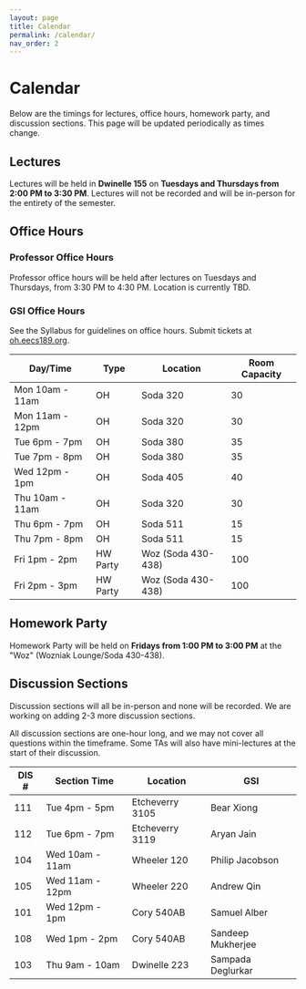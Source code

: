 ```yaml
---
layout: page
title: Calendar
permalink: /calendar/
nav_order: 2
---
```


# Calendar
Below are the timings for lectures, office hours, homework party, and discussion sections. This page will be updated periodically as times change.

## Lectures
Lectures will be held in **Dwinelle 155** on **Tuesdays and Thursdays from 2:00 PM to 3:30 PM**. Lectures will not be recorded and will be in-person for the entirety of the semester.

## Office Hours

### Professor Office Hours
Professor office hours will be held after lectures on Tuesdays and Thursdays, from 3:30 PM to 4:30 PM. Location is currently TBD.

### GSI Office Hours

See the Syllabus for guidelines on office hours. Submit tickets at [oh.eecs189.org](https://oh.eecs189.org).

| Day/Time             |    Type      |   Location            |   Room Capacity |
|----|----|----|----|
| Mon 10am - 11am   |    OH        |   Soda 320            |   30 |
| Mon 11am - 12pm   |    OH        |   Soda 320            |   30 |
| Tue 6pm - 7pm    |    OH        |   Soda 380            |   35 |
| Tue 7pm - 8pm    |    OH        |   Soda 380            |   35 |
| Wed 12pm - 1pm |    OH        |   Soda 405            |   40 |
| Thu 10am - 11am |    OH        |   Soda 320            |   30 |
| Thu 6pm - 7pm   |    OH        |   Soda 511            |   15 |
| Thu 7pm - 8pm   |    OH        |   Soda 511            |   15 |
| Fri 1pm - 2pm     |    HW Party  |   Woz (Soda 430-438)  |   100 |
| Fri 2pm - 3pm     |    HW Party  |   Woz (Soda 430-438)  |   100 |

## Homework Party
Homework Party will be held on **Fridays from 1:00 PM to 3:00 PM** at the "Woz" (Wozniak Lounge/Soda 430-438).

## Discussion Sections

Discussion sections will all be in-person and none will be recorded. We are working on adding 2-3 more discussion sections.

All discussion sections are one-hour long, and we may not cover all questions within the timeframe. Some TAs will also have mini-lectures at the start of their discussion.

| DIS # |   Section Time  | Location       | GSI               |
|------|------|------|------|
| 111   |   Tue 4pm - 5pm      | Etcheverry 3105    | Bear Xiong   |
| 112   |   Tue 6pm - 7pm      | Etcheverry 3119    | Aryan Jain   |
| 104   |   Wed 10am - 11am      | Wheeler 120    | Philip Jacobson   |
| 105   |   Wed 11am - 12pm      | Wheeler 220    | Andrew Qin        |
| 101   |   Wed 12pm - 1pm      | Cory 540AB     | Samuel Alber      |
| 108   |   Wed 1pm - 2pm       | Cory 540AB     | Sandeep Mukherjee |
| 103   |   Thu 9am - 10am       | Dwinelle 223   | Sampada Deglurkar |
